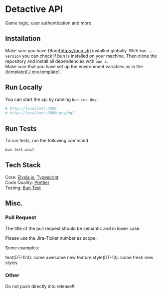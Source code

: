 # Detactive API
Game logic, user authentication and more.


## Installation
Make sure you have (Bun)[https://bun.sh] installed globally. With `bun --version` you can check if bun is installed on your machine. Then clone the repository and install all dependencies with `bun i`. <br>
Make sure that you have set up the environment variables as in the (template)[./.env.template].

## Run Locally
You can start the api by running `bun run dev`.

```bash
# http://localhost:3000
# http://localhost:3000/graphql
```

## Run Tests
To run tests, run the following command
```bash
bun test:unit
```

## Tech Stack
Core: [Elysia.js](https://elysiajs.com/), [Typescript](https://www.typescriptlang.org/) <br>
Code Quality: [Prettier](https://prettier.io/) <br>
Testing: [Bun Test](https://bun.sh/docs/cli/test)

## Misc.
### Pull Request
The title of the pull request should be semantic and in lower case.

Please use the Jira-Ticket number as scope.

Some examples:

feat(DT-123): some awesome new feature
style(DT-13): some fresh new styles

### Other
Do not push directly into release!!!